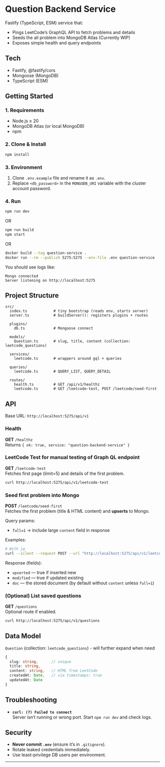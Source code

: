 # Question Backend Service

Fastify (TypeScript, ESM) service that:
- Pings LeetCode’s GraphQL API to fetch problems and details
- Seeds the all problem into MongoDB Atlas (Currently WIP)
- Exposes simple health and query endpoints

## Tech
- Fastify, @fastify/cors  
- Mongoose (MongoDB)  
- TypeScript (ESM)  

## Getting Started

### 1. Requirements
- Node.js ≥ 20
- MongoDB Atlas (or local MongoDB)
- npm

### 2. Clone & Install
```bash
npm install
```

### 3. Environment
1. Clone `.env.example` file and rename it as `.env`. 
2. Replace `<db_password>` in the `MONGODB_URI` variable with the cluster account password. 

### 4. Run

```bash
npm run dev
```
OR

```bash
npm run build
npm start
```

OR 

```bash
docker build --tag question-service .
docker run --rm --publish 5275:5275 --env-file .env question-service
```

You should see logs like:
```
Mongo connected
Server listening on http://localhost:5275
```

## Project Structure

```
src/
  index.ts            # tiny bootstrap (reads env, starts server)
  server.ts           # buildServer(): registers plugins + routes

  plugins/
    db.ts             # Mongoose connect

  models/
    Question.ts       # slug, title, content (collection: leetcode_questions)

  services/
    leetcode.ts       # wrappers around gql + queries

  queries/
    leetcode.ts       # QUERY_LIST, QUERY_DETAIL

  routes/
    health.ts         # GET /api/v1/healthz
    leetcode.ts       # GET /leetcode-test, POST /leetcode/seed-first
```

## API

Base URL: `http://localhost:5275/api/v1`

### Health
**GET** `/healthz`  
Returns `{ ok: true, service: "question-backend-service" }`

### LeetCode Test for manual testing of Graph QL endpoint
**GET** `/leetcode-test`  
Fetches first page (limit=5) and details of the first problem.
```bash
curl http://localhost:5275/api/v1/leetcode-test
```

### Seed first problem into Mongo
**POST** `/leetcode/seed-first`  
Fetches the first problem (title & HTML content) and **upserts** to Mongo.

Query params:
- `full=1` → include large `content` field in response

Examples:
```bash
# With jq
curl --silent --request POST --url "http://localhost:5275/api/v1/leetcode/seed-first?full=1" | jq .
```

Response (fields):
- `upserted` — true if inserted new
- `modified` — true if updated existing
- `doc` — the stored document (by default without `content` unless `full=1`)

### (Optional) List saved questions
**GET** `/questions`  
Optional route if enabled.
```bash
curl http://localhost:5275/api/v1/questions
```

## Data Model

`Question` (collection: `leetcode_questions`) - will further expand when need
```ts
{
  slug: string,      // unique
  title: string,
  content: string,   // HTML from LeetCode
  createdAt: Date,   // via timestamps: true
  updatedAt: Date
}
```

## Troubleshooting

- **`curl: (7) Failed to connect`**  
  Server isn’t running or wrong port. Start `npm run dev` and check logs.


## Security

- **Never commit `.env`** (ensure it’s in `.gitignore`).  
- Rotate leaked credentials immediately.  
- Use least-privilege DB users per environment.

---
